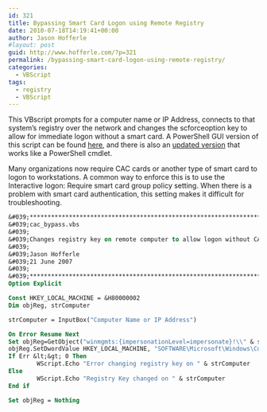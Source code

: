 ```yaml
---
id: 321
title: Bypassing Smart Card Logon using Remote Registry
date: 2010-07-18T14:19:41+00:00
author: Jason Hofferle
#layout: post
guid: http://www.hofferle.com/?p=321
permalink: /bypassing-smart-card-logon-using-remote-registry/
categories:
  - VBScript
tags:
  - registry
  - VBScript
---
```

This VBscript prompts for a computer name or IP Address, connects to that system’s registry over the network and changes the scforceoption key to allow for immediate logon without a smart card. A PowerShell GUI version of this script can be found <a href="http://www.hofferle.com/?p=347" target="_blank">here</a>, and there is also an <a href="http://www.hofferle.com/?p=875" title="Toggle Smart Card Logon Requirement with Set-ScForceOption" target="_blank">updated version</a> that works like a PowerShell cmdlet.

Many organizations now require CAC cards or another type of smart card to logon to workstations. A common way to enforce this is to use the Interactive logon: Require smart card group policy setting. When there is a problem with smart card authentication, this setting makes it difficult for troubleshooting.

```vb
&#039;******************************************************************************
&#039;cac_bypass.vbs
&#039;
&#039;Changes registry key on remote computer to allow logon without CAC card
&#039;
&#039;Jason Hofferle
&#039;21 June 2007
&#039;
&#039;******************************************************************************
Option Explicit

Const HKEY_LOCAL_MACHINE = &H80000002
Dim objReg, strComputer

strComputer = InputBox("Computer Name or IP Address")

On Error Resume Next
Set objReg=GetObject("winmgmts:{impersonationLevel=impersonate}!\\" & strComputer & "\root\default:StdRegProv")
objReg.SetDwordValue HKEY_LOCAL_MACHINE, "SOFTWARE\Microsoft\Windows\CurrentVersion\policies\system", "scforceoption", 0
If Err &lt;&gt; 0 Then
        WScript.Echo "Error changing registry key on " & strComputer
Else
        WScript.Echo "Registry Key changed on " & strComputer
End if

Set objReg = Nothing
```
